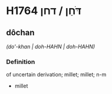 # H1764 דֹּחַן / דחן

## dôchan

_(do'-khan | doh-HAHN | doh-HAHN)_

### Definition

of uncertain derivation; millet; millet; n-m

- millet
